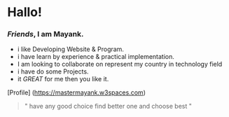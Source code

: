 # Hallo!

### *Friends*, I am **Mayank**.

- i like Developing Website & Program.
- i have learn by experience & practical implementation.
- I am looking to collaborate on represent my country in technology field
- i have do some Projects.
- it _GREAT_ for me then you like it.

[Profile] (https://mastermayank.w3spaces.com)

> " have any good choice find better one and choose best "


